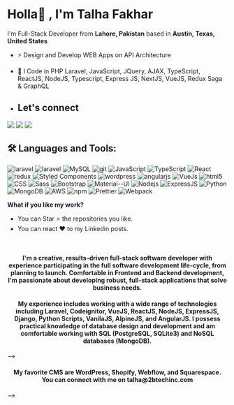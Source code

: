 <h1>Holla👋 , I'm Talha Fakhar</h1>
<p>I'm Full-Stack Developer from <b> Lahore, Pakistan</b> based in <b>Austin, Texas, United States</b></p>

- ⚡ Design and Develop WEB Apps on API Architecture 
- 🌱 I Code in PHP Laravel, JavaScript, JQuery, AJAX, TypeScript, ReactJS, NodeJS, Typescript, Express JS, NextJS, VueJS, Redux Saga & GraphQL

- ## Let's connect

<a href="mailto:talha@2btechinc.com"><img src="https://img.shields.io/badge/Gmail-D14836?style=for-the-badge&logo=gmail&logoColor=white"></a> <a href="https://www.linkedin.com/in/talhafakhar/"><img src="https://img.shields.io/badge/LinkedIn-0077B5?style=for-the-badge&logo=linkedin&logoColor=white"></a> <a href="https://www.talhafakhar.com"><img src="https://img.shields.io/badge/portfolio-0A0A0A?style=for-the-badge&logo=dev.to&logoColor=white"></a> 

## 🛠️ Languages and Tools:
<p>
  <img alt="laravel" src="https://img.shields.io/badge/Laravel-%5E9.0-red.svg?style=for-the-badge&logo=laravel&logoColor=white)](https://laravel.com/)" />
   <img alt="laravel" src="https://img.shields.io/badge/PHP-%5E9-blue.svg?style=for-the-badge&logo=php&logoColor=white)](https://php.net/)" />
  <img alt="MySQL" src="https://img.shields.io/badge/MySQL-00000F?style=for-the-badge&logo=mysql&logoColor=white" />
   <img alt="git" src="https://img.shields.io/badge/-Git-F05032?style=for-the-badge&logo=git&logoColor=white" />
  <img alt="JavaScript" src="https://img.shields.io/badge/JavaScript-F7DF1E?style=for-the-badge&logo=javascript&logoColor=black" />
  <img alt="TypeScript" src="https://img.shields.io/badge/-TypeScript-007ACC?style=for-the-badge&logo=typescript&logoColor=white" />
  <img alt="React" src="https://img.shields.io/badge/-React-45b8d8?style=for-the-badge&logo=react&logoColor=white" />
  <img alt="redux" src="https://img.shields.io/badge/-Redux-764ABC?style=for-the-badge&logo=redux&logoColor=white" />
  <img alt="Styled Components" src="https://img.shields.io/badge/-Styled_Components-db7092?style=for-the-badge&logo=styled-components&logoColor=white" />
   <img alt="wordpress" src="https://img.shields.io/badge/-Wordpress-DD0031?style=for-the-badge&logo=wordpress&logoColor=white" />   
  <img alt="angularjs" src="https://img.shields.io/badge/AngularJS-E23237?style=for-the-badge&logo=angularjs&logoColor=white" />   
  <img alt="VueJs" src="https://img.shields.io/badge/Vue.js-35495E?style=for-the-badge&logo=vue.js&logoColor=white" />   
  <img alt="html5" src="https://img.shields.io/badge/-HTML5-E34F26?style=for-the-badge&logo=html5&logoColor=white" />
  <img alt="CSS" src="https://img.shields.io/badge/CSS-239120?&style=for-the-badge&logo=css3&logoColor=white" />
  <img alt="Sass" src="https://img.shields.io/badge/-Sass-CC6699?style=for-the-badge&logo=sass&logoColor=white" />
  <img alt="Bootstrap" src="https://img.shields.io/badge/Bootstrap-563D7C?style=for-the-badge&logo=bootstrap&logoColor=white" />
  <img alt="Material--UI" src="https://img.shields.io/badge/Material--UI-0081CB?style=for-the-badge&logo=material-ui&logoColor=white" />
  <img alt="Nodejs" src="https://img.shields.io/badge/-Nodejs-43853d?style=for-the-badge&logo=Node.js&logoColor=white" />
  <img alt="ExpressJS" src="https://img.shields.io/badge/Express.js-404D59?style=for-the-badge" />
  <img alt="Python" src="https://img.shields.io/badge/Python-14354C?style=for-the-badge&logo=python&logoColor=white" /> 
<!--   <img alt="DJango" src="https://img.shields.io/badge/Django-092E20?style=for-the-badge&logo=django&logoColor=white" /> -->
<!--   <img alt="CSHARP" src="https://img.shields.io/badge/C%23-239120?style=for-the-badge&logo=c-sharp&logoColor=white" /> -->
<!--   <img alt="DotNet" src="https://img.shields.io/badge/.NET-5C2D91?style=for-the-badge&logo=.net&logoColor=white" /> -->
  <img alt="MongoDB" src="https://img.shields.io/badge/-MongoDB-13aa52?style=for-the-badge&logo=mongodb&logoColor=white" />
  <img alt="AWS" src="https://img.shields.io/badge/Amazon_AWS-232F3E?style=for-the-badge&logo=amazon-aws&logoColor=white" /> 
  <img alt="npm" src="https://img.shields.io/badge/-NPM-CB3837?style=for-the-badge&logo=npm&logoColor=white" />
  <img alt="Prettier" src="https://img.shields.io/badge/-Prettier-F7B93E?style=for-the-badge&logo=prettier&logoColor=white" />  
  <img alt="Webpack" src="https://img.shields.io/badge/-Webpack-8DD6F9?style=for-the-badge&logo=webpack&logoColor=white" />   
</p>

**What if you like my work?**

- You can Star ⭐ the repositories you like. 
- You can react ❤️ to my Linkedin posts.
<br>

 <h4 align="center">
	I'm a creative, results-driven full-stack software developer with experience participating in the full software development life-cycle, from planning to launch. Comfortable in Frontend and Backend development, I'm passionate about developing robust, full-stack applications that solve business needs.
</h4>
<h4 align="center">	
My experience includes working with a wide range of technologies including Laravel, Codeignitor, VueJS, ReactJS, NodeJS, ExpressJS, Django, Python Scripts, VanilaJS, AlpineJS, and AngularJS. I possess practical knowledge of database design and development and am comfortable working with SQL (PostgreSQL, SQLite3) and NoSQL databases (MongoDB). 
</h4> -->

<h4 align="center">	
My favorite CMS are WordPress, Shopify, Webflow, and Squarespace. You can connect with me on talha@2btechinc.com
</h4> -->


